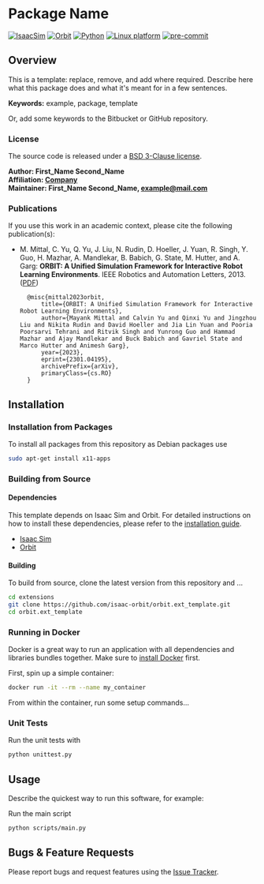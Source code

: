# Package Name

[![IsaacSim](https://img.shields.io/badge/IsaacSim-2023.1.0--hotfix.1-silver.svg)](https://docs.omniverse.nvidia.com/isaacsim/latest/overview.html)
[![Orbit](https://img.shields.io/badge/Orbit-0.2.0-silver)](https://isaac-orbit.github.io/orbit/)
[![Python](https://img.shields.io/badge/python-3.10-blue.svg)](https://docs.python.org/3/whatsnew/3.10.html)
[![Linux platform](https://img.shields.io/badge/platform-linux--64-orange.svg)](https://releases.ubuntu.com/20.04/)
[![pre-commit](https://img.shields.io/badge/pre--commit-enabled-brightgreen?logo=pre-commit&logoColor=white)](https://pre-commit.com/)

## Overview

This is a template: replace, remove, and add where required. Describe here what this package does and what it's meant for in a few sentences.

**Keywords:** example, package, template

Or, add some keywords to the Bitbucket or GitHub repository.

### License

The source code is released under a [BSD 3-Clause license](ros_package_template/LICENSE).

**Author: First_Name Second_Name<br />
Affiliation: [Company](https://www.company.com/)<br />
Maintainer: First_Name Second_Name, example@mail.com**

### Publications

If you use this work in an academic context, please cite the following publication(s):

* M. Mittal, C. Yu, Q. Yu, J. Liu, N. Rudin, D. Hoeller, J. Yuan, R. Singh, Y. Guo, H. Mazhar, A. Mandlekar, B. Babich, G. State, M. Hutter, and A. Garg: **ORBIT: A Unified Simulation Framework for Interactive Robot Learning Environments**. IEEE Robotics and Automation Letters, 2013. ([PDF](https://arxiv.org/pdf/2301.04195.pdf))

        @misc{mittal2023orbit,
            title={ORBIT: A Unified Simulation Framework for Interactive Robot Learning Environments}, 
            author={Mayank Mittal and Calvin Yu and Qinxi Yu and Jingzhou Liu and Nikita Rudin and David Hoeller and Jia Lin Yuan and Pooria Poorsarvi Tehrani and Ritvik Singh and Yunrong Guo and Hammad Mazhar and Ajay Mandlekar and Buck Babich and Gavriel State and Marco Hutter and Animesh Garg},
            year={2023},
            eprint={2301.04195},
            archivePrefix={arXiv},
            primaryClass={cs.RO}
        }


## Installation

### Installation from Packages

To install all packages from this repository as Debian packages use

```bash
sudo apt-get install x11-apps
```

### Building from Source

#### Dependencies

This template depends on Isaac Sim and Orbit. For detailed instructions on how to install these dependencies, please refer to the [installation guide](https://isaac-orbit.github.io/orbit/source/setup/installation.html).

- [Isaac Sim](https://docs.omniverse.nvidia.com/isaacsim/latest/index.html)
- [Orbit](https://isaac-orbit.github.io/orbit/)

#### Building

To build from source, clone the latest version from this repository and ...

```bash
cd extensions
git clone https://github.com/isaac-orbit/orbit.ext_template.git
cd orbit.ext_template
```

### Running in Docker

Docker is a great way to run an application with all dependencies and libraries bundles together. 
Make sure to [install Docker](https://docs.docker.com/get-docker/) first. 

First, spin up a simple container:

```bash
docker run -it --rm --name my_container
```

From within the container, run some setup commands...

### Unit Tests

Run the unit tests with

```bash
python unittest.py
```

## Usage

Describe the quickest way to run this software, for example:

Run the main script

```bash
python scripts/main.py
```

## Bugs & Feature Requests

Please report bugs and request features using the [Issue Tracker](https://github.com/isaac-orbit/orbit.ext_template/issues).
